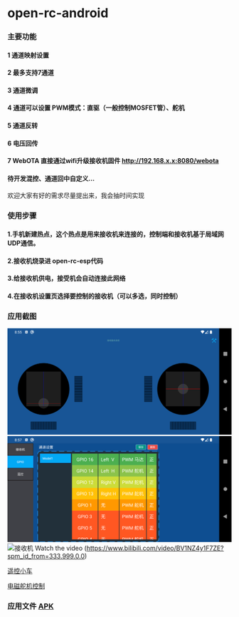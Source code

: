# open-rc-android

### 主要功能
#### 1 通道映射设置 
#### 2 最多支持7通道 
#### 3 通道微调
#### 4 通道可以设置 PWM模式：直驱（一般控制MOSFET管）、舵机
#### 5 通道反转
#### 6 电压回传
#### 7 WebOTA 直接通过wifi升级接收机固件 http://192.168.x.x:8080/webota

#### 待开发混控、通道回中自定义...

欢迎大家有好的需求尽量提出来，我会抽时间实现

### 使用步骤
#### 1.手机新建热点，这个热点是用来接收机来连接的，控制端和接收机基于局域网UDP通信。
#### 2.接收机烧录进 open-rc-esp代码 
#### 3.给接收机供电，接受机会自动连接此网络
#### 4.在接收机设置页选择要控制的接收机（可以多选，同时控制）

### 应用截图
![Screenshot_1637312138](Screenshot_1637312138.png)
![Screenshot_1637312269](Screenshot_1637312223.png)
![接收机](接收机.jpg)
Watch the video (https://www.bilibili.com/video/BV1NZ4y1F7ZE?spm_id_from=333.999.0.0)

[遥控小车](https://www.bilibili.com/video/BV1zY41187JN/)

[电磁舵机控制](https://www.bilibili.com/video/BV1BF411q7JE/)


### 应用文件 [APK](app/release/app-release.apk)
